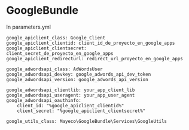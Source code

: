GoogleBundle
============

In parameters.yml


    google_apiclient_class: Google_Client
    google_apiclient_clientid: client_id_de_proyecto_en_google_apps
    google_apiclient_clientsecret: client_secret_de_proyecto_en_google_apps
    google_apiclient_redirecturl: redirect_url_proyecto_en_google_apps

    google_adwordsapi_class: AdWordsUser
    google_adwordsapi_devkey: google_adwords_api_dev_token
    google_adwordsapi_version: google_adwords_api_version

    google_adwordsapi_clientlib: your_app_client_lib
    google_adwordsapi_useragent: your_app_user_agent
    google_adwordsapi_oauthinfo:
        client_id: "%google_apiclient_clientid%"
        client_secret: "%google_apiclient_clientsecret%"

    google_utils_class: Mayeco\GoogleBundle\Services\GoogleUtils
